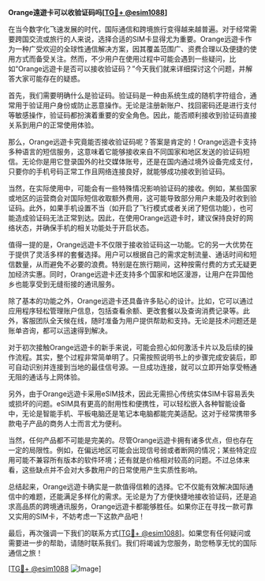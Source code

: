 **Orange遠遊卡可以收验证码吗[[TG💪+ @esim1088](https://t.me/s/esim1088)]**

在当今数字化飞速发展的时代，国际通信和跨境旅行变得越来越普遍。对于经常需要跨国交流或旅行的人来说，选择合适的SIM卡显得尤为重要。Orange远遊卡作为一种广受欢迎的全球性通信解决方案，因其覆盖范围广、资费合理以及便捷的使用方式而备受关注。然而，不少用户在使用过程中可能会遇到一些疑问，比如“Orange远遊卡是否可以接收验证码？”今天我们就来详细探讨这个问题，并解答大家可能存在的疑惑。

首先，我们需要明确什么是验证码。验证码是一种由系统生成的随机字符组合，通常用于验证用户身份或防止恶意操作。无论是注册新账户、找回密码还是进行支付等敏感操作，验证码都扮演着重要的安全角色。因此，能否顺利接收到验证码直接关系到用户的正常使用体验。

那么，Orange远遊卡究竟能否接收验证码呢？答案是肯定的！Orange远遊卡支持多种语言的短信服务，这意味着它能够接收来自不同国家和地区发送的验证码短信。无论你是用它登录国外的社交媒体账号，还是在国内通过境外设备完成支付，只要你的手机号码正常工作且网络连接良好，就能够成功接收到验证码。

当然，在实际使用中，可能会有一些特殊情况影响验证码的接收。例如，某些国家或地区的运营商会对国际短信收取额外费用，这可能导致部分用户未能及时收到验证码。此外，如果手机设置不当（如开启了飞行模式或者关闭了短信功能），也可能造成验证码无法正常到达。因此，在使用Orange远遊卡时，建议保持良好的网络状态，并确保手机的相关功能处于开启状态。

值得一提的是，Orange远遊卡不仅限于接收验证码这一功能。它的另一大优势在于提供了灵活多样的套餐选择。用户可以根据自己的需求定制流量、通话时间和短信数量，从而避免不必要的浪费。特别是在旅行期间，这种按需付费的方式无疑更加经济实惠。同时，Orange远遊卡还支持多个国家和地区漫游，让用户在异国他乡也能享受到无缝衔接的通讯服务。

除了基本的功能之外，Orange远遊卡还具备许多贴心的设计。比如，它可以通过应用程序轻松管理账户信息，包括查看余额、更改套餐以及查询消费记录等。此外，客服团队全天候在线，随时准备为用户提供帮助和支持。无论是技术问题还是账单咨询，都可以迅速得到解决。

对于初次接触Orange远遊卡的新手来说，可能会担心如何激活卡片以及后续的操作流程。其实，整个过程非常简单明了。只需按照说明书上的步骤完成安装后，即可自动识别并连接到当地的最佳信号源。一旦成功连接，就可以立即开始享受畅通无阻的通话与上网体验。

另外，由于Orange远遊卡采用eSIM技术，因此无需担心传统实体SIM卡容易丢失或损坏的问题。eSIM具有更高的耐用性和便携性，可以轻松嵌入各种智能设备中，无论是智能手机、平板电脑还是笔记本电脑都能完美适配。这对于经常携带多款电子产品的商务人士而言尤为便利。

当然，任何产品都不可能是完美的。尽管Orange远遊卡拥有诸多优点，但也存在一定的局限性。例如，在偏远地区可能会出现信号弱或者断网的情况；某些特定应用可能不兼容所有版本的软件环境；还有就是价格相对较高的问题。不过总体来看，这些缺点并不会对大多数用户的日常使用产生实质性影响。

总结起来，Orange远遊卡确实是一款值得信赖的选择。它不仅能有效解决国际通信中的难题，还能满足多样化的需求。无论是为了方便快捷地接收验证码，还是追求高品质的跨境通讯服务，Orange远遊卡都能够胜任。如果你正在寻找一款可靠又实用的SIM卡，不妨考虑一下这款产品吧！

最后，再次强调一下我们的联系方式[[TG💪+ @esim1088](https://t.me/s/esim1088)]。如果您有任何疑问或需要进一步的帮助，请随时联系我们。我们将竭诚为您服务，助您畅享无忧的国际通信之旅！

[[TG💪+ @esim1088](https://t.me/s/esim1088) ![Image](https://i.postimg.cc/4NQfJmqS/Snipaste-2025-05-13-00-14-12.png)]